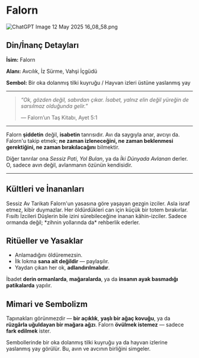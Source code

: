 # Falorn

![ChatGPT Image 12 May 2025 16_08_58.png](Falorn%201f161baacdf2803aa982e32539cde997/ChatGPT_Image_12_May_2025_16_08_58.png)

## Din/İnanç Detayları

**İsim:** Falorn

**Alanı:** Avcılık, İz Sürme, Vahşi İçgüdü

**Sembol:** Bir oka dolanmış tilki kuyruğu / Hayvan izleri üstüne yaslanmış yay

---

> *“Ok, gözden değil, sabırdan çıkar. İsabet, yalnız elin değil yüreğin de sarsılmaz olduğunda gelir.”*
> 
> 
> — Falorn’un Taş Kitabı, Ayet 5:1
> 

---

Falorn **şiddetin** değil, **isabetin** tanrısıdır. Avı da saygıyla anar, avcıyı da. Falorn'u takip etmek; **ne zaman izleneceğini, ne zaman beklenmesi gerektiğini, ne zaman bırakılacağını** bilmektir.

Diğer tanrılar ona *Sessiz Pati*, *Yol Bulan*, ya da *İki Dünyada Avlanan* derler. O, sadece avın değil, avlanmanın özünün kendisidir.

---

## Kültleri ve İnananları

<aside>
Sessiz Av Tarikatı
Falorn'un yasasına göre yaşayan gezgin izciler. Asla israf etmez, kibir duymazlar. Her öldürdükleri can için küçük bir totem bırakırlar.

</aside>

<aside>
Fısıltı İzcileri
Düşlerin bile izini sürebileceğine inanan kâhin-izciler. Sadece ormanda değil; *zihnin yollarında da* rehberlik ederler.

</aside>

## Ritüeller ve Yasaklar

- Anlamadığını öldüremezsin.
- İlk lokma **sana ait değildir** — paylaşılır.
- Yaydan çıkan her ok, **adlandırılmalıdır**.

İbadet **derin ormanlarda**, **mağaralarda**, ya da **insanın ayak basmadığı patikalarda** yapılır.

## Mimari ve Sembolizm

Tapınakları görünmezdir — **bir açıklık**, **yaşlı bir ağaç kovuğu**, ya da **rüzgârla uğuldayan bir mağara ağzı**. Falorn **övülmek istemez** — sadece **fark edilmek** ister.

Sembollerinde bir oka dolanmış tilki kuyruğu ya da hayvan izlerine yaslanmış yay görülür. Bu, avın ve avcının birliğini simgeler.